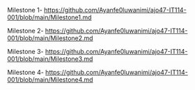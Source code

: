 
Milestone 1- https://github.com/Ayanfe0luwanimi/ajo47-IT114-001/blob/main/Milestone1.md

Milestone 2- https://github.com/Ayanfe0luwanimi/ajo47-IT114-001/blob/main/Milestone2.md

Milestone 3- https://github.com/Ayanfe0luwanimi/ajo47-IT114-001/blob/main/Milestone3.md

Milestone 4- https://github.com/Ayanfe0luwanimi/ajo47-IT114-001/blob/main/Milestone4.md

